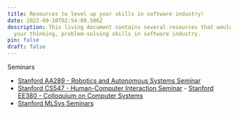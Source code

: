 ```yaml
---
title: Resources to level up your skills in software industry!
date: 2022-09-10T02:54:09.506Z
description: This living document contains several resources that would level up
  your thinking, problem-solving skills in software industry.
pin: false
draft: false
---
```

S﻿eminars
- [Stanford AA289 - Robotics and Autonomous Systems Seminar](https://www.youtube.com/playlist?list=PLoROMvodv4rMeercb-kvGLUrOq4HR6BZD)
- [Stanford CS547 - Human-Computer Interaction Seminar](https://www.youtube.com/playlist?list=PLoROMvodv4rMyupDF2O00r19JsmolyXdD)
-﻿ [Stanford EE380 - Colloquium on Computer Systems](https://www.youtube.com/playlist?list=PLoROMvodv4rMWw6rRoeSpkiseTHzWj6vu)
- [Stanford MLSys Seminars](https://www.youtube.com/c/StanfordMLSysSeminars)
